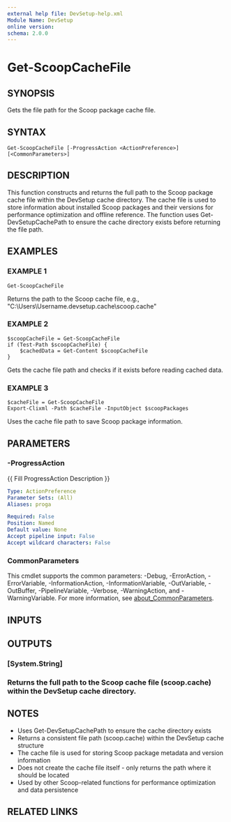 ```yaml
---
external help file: DevSetup-help.xml
Module Name: DevSetup
online version:
schema: 2.0.0
---
```


# Get-ScoopCacheFile

## SYNOPSIS
Gets the file path for the Scoop package cache file.

## SYNTAX

```
Get-ScoopCacheFile [-ProgressAction <ActionPreference>] [<CommonParameters>]
```

## DESCRIPTION
This function constructs and returns the full path to the Scoop package cache file within the DevSetup
cache directory.
The cache file is used to store information about installed Scoop packages and their
versions for performance optimization and offline reference.
The function uses Get-DevSetupCachePath
to ensure the cache directory exists before returning the file path.

## EXAMPLES

### EXAMPLE 1
```
Get-ScoopCacheFile
```

Returns the path to the Scoop cache file, e.g., "C:\Users\Username\.devsetup\.cache\scoop.cache"

### EXAMPLE 2
```
$scoopCacheFile = Get-ScoopCacheFile
if (Test-Path $scoopCacheFile) {
    $cachedData = Get-Content $scoopCacheFile
}
```

Gets the cache file path and checks if it exists before reading cached data.

### EXAMPLE 3
```
$cacheFile = Get-ScoopCacheFile
Export-Clixml -Path $cacheFile -InputObject $scoopPackages
```

Uses the cache file path to save Scoop package information.

## PARAMETERS

### -ProgressAction
{{ Fill ProgressAction Description }}

```yaml
Type: ActionPreference
Parameter Sets: (All)
Aliases: proga

Required: False
Position: Named
Default value: None
Accept pipeline input: False
Accept wildcard characters: False
```

### CommonParameters
This cmdlet supports the common parameters: -Debug, -ErrorAction, -ErrorVariable, -InformationAction, -InformationVariable, -OutVariable, -OutBuffer, -PipelineVariable, -Verbose, -WarningAction, and -WarningVariable. For more information, see [about_CommonParameters](http://go.microsoft.com/fwlink/?LinkID=113216).

## INPUTS

## OUTPUTS

### [System.String]
### Returns the full path to the Scoop cache file (scoop.cache) within the DevSetup cache directory.
## NOTES
- Uses Get-DevSetupCachePath to ensure the cache directory exists
- Returns a consistent file path (scoop.cache) within the DevSetup cache structure
- The cache file is used for storing Scoop package metadata and version information
- Does not create the cache file itself - only returns the path where it should be located
- Used by other Scoop-related functions for performance optimization and data persistence

## RELATED LINKS
